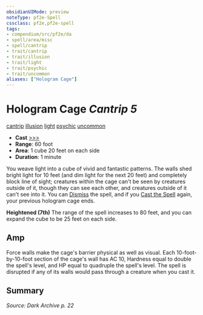 ```yaml
---
obsidianUIMode: preview
noteType: pf2e-Spell
cssclass: pf2e,pf2e-spell
tags:
- compendium/src/pf2e/da
- spell/area/misc
- spell/cantrip
- trait/cantrip
- trait/illusion
- trait/light
- trait/psychic
- trait/uncommon
aliases: ["Hologram Cage"]
---
```

# Hologram Cage *Cantrip 5*   
[cantrip](rules/traits/cantrip.md "Cantrip Spell Trait")  [illusion](rules/traits/illusion.md "Illusion School Trait")  [light](rules/traits/light.md "Light Effect Trait")  [psychic](rules/traits/psychic-da.md "Psychic Class Trait")  [uncommon](rules/traits/uncommon.md "Uncommon Rarity Trait")  

- **Cast** [>>>](rules/core-rulebook/chapter-9-playing-the-game.md#Actions "Three-Action") 
- **Range**: 60 foot
- **Area**: 1 cube 20 feet on each side
- **Duration**: 1 minute

You weave light into a cube of vivid and fantastic patterns. The walls shed bright light for 10 feet (and dim light for the next 20 feet) and completely block line of sight; creatures within the cage can't be seen by creatures outside of it, though they can see each other, and creatures outside of it can't see into it. You can [Dismiss](rules/actions/dismiss.md) the spell, and if you [Cast the Spell](rules/actions/cast-a-spell.md) again, your previous hologram cage ends.

**Heightened (7th)** The range of the spell increases to 80 feet, and you can expand the cube to be 25 feet on each side.

## Amp

Force walls make the cage's barrier physical as well as visual. Each 10-foot-by-10-foot section of the cage's wall has AC 10, Hardness equal to double the spell's level, and HP equal to quadruple the spell's level. The spell is disrupted if any of its walls would pass through a creature when you cast it.

## Summary

*Source: Dark Archive p. 22*